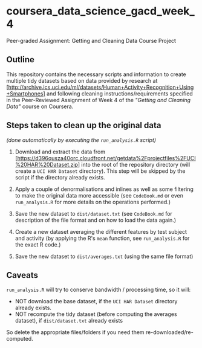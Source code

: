 # coursera_data_science_gacd_week_4
Peer-graded Assignment: Getting and Cleaning Data Course Project

## Outline
This repository contains the necessary scripts and information to create multiple tidy datasets based on data provided by research at [http://archive.ics.uci.edu/ml/datasets/Human+Activity+Recognition+Using+Smartphones] and following cleaning instructions/requirements specified in the Peer-Reviewed Assignment of Week 4 of the _"Getting and Cleaning Data"_ course on Coursera.

## Steps taken to clean up the original data
_(done automatically by executing the `run_analysis.R` script)_

1. Download and extract the data from [https://d396qusza40orc.cloudfront.net/getdata%2Fprojectfiles%2FUCI%20HAR%20Dataset.zip] into the root of the repository directory (will create a `UCI HAR Dataset` directory). This step will be skipped by the script if the directory already exists.

2. Apply a couple of denormalisations and inlines as well as some filtering to make the original data more accessible (see `CodeBook.md` or even `run_analysis.R` for more details on the operations performed.)

3. Save the new dataset to `dist/dataset.txt` (see `CodeBook.md` for description of the file format and on how to load the data again.)

4. Create a new dataset averaging the different features by test subject and activity (by applying the R's `mean` function, see `run_analysis.R` for the exact R code.)

5. Save the new dataset to `dist/averages.txt` (using the same file format)

## Caveats

`run_analysis.R` will try to conserve bandwidth / processing time, so it will:

* NOT download the base dataset, if the `UCI HAR Dataset` directory already exists.
* NOT recompute the tidy dataset (before computing the averages dataset), if `dist/dataset.txt` already exists

So delete the appropriate files/folders if you need them re-downloaded/re-computed.


